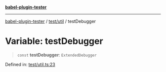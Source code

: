 [**babel-plugin-tester**](../../../README.md)

***

[babel-plugin-tester](../../../README.md) / [test/util](../README.md) / testDebugger

# Variable: testDebugger

> `const` **testDebugger**: `ExtendedDebugger`

Defined in: [test/util.ts:23](https://github.com/babel-utils/babel-plugin-tester/blob/4d4ff268cbd4a3f5ae326c51e5487f07121f5c9d/test/util.ts#L23)
